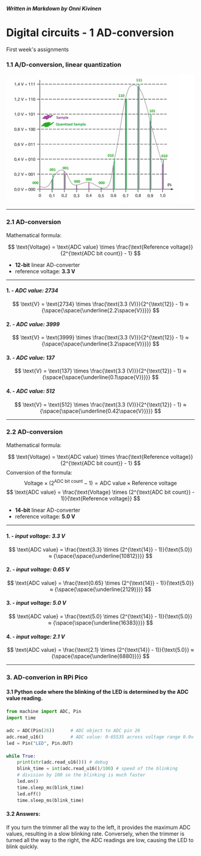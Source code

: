 ##### _Written in Markdown by Onni Kivinen_
# Digital circuits - 1 AD-conversion
First week's assignments

### 1.1 A/D-conversion, linear quantization 
![alt text](./images/01_AD-conversion_samples.jpg)
___
### 2.1 AD-conversion
Mathematical formula:

$$
\text{Voltage} = \text{ADC value} \times \frac{\text{Reference voltage}}{2^{\text{ADC bit count}} - 1}
$$
* __12-bit__ linear AD-converter 
* reference voltage: __3.3 V__
___
#### 1. - _ADC value: 2734_
$$
\text{V} = \text{2734} \times \frac{\text{3.3 (V)}}{2^{\text{12}} - 1} ≈ {\space{\space{\underline{2.2\space{V}}}}}
$$
#### 2. - _ADC value: 3999_
$$
\text{V} = \text{3999} \times \frac{\text{3.3 (V)}}{2^{\text{12}} - 1} ≈ {\space{\space{\underline{3.2\space{V}}}}}
$$
#### 3. - _ADC value: 137_
$$
\text{V} = \text{137} \times \frac{\text{3.3 (V)}}{2^{\text{12}} - 1} ≈ {\space{\space{\underline{0.1\space{V}}}}}
$$
#### 4. - _ADC value: 512_
$$
\text{V} = \text{512} \times \frac{\text{3.3 (V)}}{2^{\text{12}} - 1} ≈ {\space{\space{\underline{0.42\space{V}}}}}
$$
___
### 2.2 AD-conversion
Mathematical formula:

$$
\text{Voltage} = \text{ADC value} \times \frac{\text{Reference voltage}}{2^{\text{ADC bit count}} - 1}
$$
Conversion of the formula:
$$
\text{Voltage} \times (2^{\text{ADC bit count}} - 1) = \text{ADC value} \times \text{Reference voltage}
$$
$$
\text{ADC value} = \frac{\text{Voltage} \times (2^{\text{ADC bit count}} - 1)}{\text{Reference voltage}}
$$
* __14-bit__ linear AD-converter 
* reference voltage: __5.0 V__
___
#### 1. - _input voltage: 3.3 V_
$$
\text{ADC value} = \frac{\text{3.3} \times (2^{\text{14}} - 1)}{\text{5.0}} ≈ {\space{\space{\underline{10812}}}}
$$
#### 2. - _input voltage: 0.65 V_
$$
\text{ADC value} = \frac{\text{0.65} \times (2^{\text{14}} - 1)}{\text{5.0}} ≈ {\space{\space{\underline{2129}}}}
$$
#### 3. - _input voltage: 5.0 V_
$$
\text{ADC value} = \frac{\text{5.0} \times (2^{\text{14}} - 1)}{\text{5.0}} ≈ {\space{\space{\underline{16383}}}}
$$
#### 4. - _input voltage: 2.1 V_
$$
\text{ADC value} = \frac{\text{2.1} \times (2^{\text{14}} - 1)}{\text{5.0}} ≈ {\space{\space{\underline{6880}}}}
$$
___
### 3. AD-converion in RPi Pico
#### 3.1 Python code where the blinking of the LED is determined by the ADC value reading. 

```python
from machine import ADC, Pin
import time

adc = ADC(Pin(26))		# ADC object to ADC pin 26
adc.read_u16()			# ADC value: 0-65535 across voltage range 0.0v - 3.3v
led = Pin("LED", Pin.OUT)

while True:
    print(str(adc.read_u16())) # debug
    blink_time = int(adc.read_u16()/100) # speed of the blinking
    # division by 100 so the blinking is much faster
    led.on()
    time.sleep_ms(blink_time)
    led.off()
    time.sleep_ms(blink_time)
```
#### 3.2 Answers:
If you turn the trimmer all the way to the left, it provides the maximum ADC values, resulting in a slow blinking rate. Conversely, when the trimmer is turned all the way to the right, the ADC readings are low, causing the LED to blink quickly.